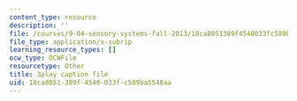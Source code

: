 ```yaml
---
content_type: resource
description: ''
file: /courses/9-04-sensory-systems-fall-2013/18ca8051389f4540033fc589ba5548aa_M2KHrh_fCHE.srt
file_type: application/x-subrip
learning_resource_types: []
ocw_type: OCWFile
resourcetype: Other
title: 3play caption file
uid: 18ca8051-389f-4540-033f-c589ba5548aa
---
```

